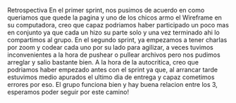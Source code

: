 Retrospectiva
En el primer sprint, nos pusimos de acuerdo en como queriamos que quede la pagina y uno de los chicos armo el Wireframe en su computadora, creo que capaz podriamos haber participado un poco mas en conjunto ya que cada un hizo su parte solo y una vez terminado ahi lo compartimos al grupo.
En el segundo sprint, ya empezamos a tener charlas por zoom y codear cada uno por su lado para agilizar, a veces tuvimos inconvenientes a la hora de pushear o pullear archivos pero nos pudimos arreglar y salio bastante bien. A la hora de la autocritica, creo que podriamos haber empezado antes con el sprint ya que, al arrancar tarde estuvimos medio apurados el ultimo dia de entrega y capaz cometimos errores por eso. El grupo funciona bien y hay buena relacion entre los 3, esperamos poder seguir por este camino!
